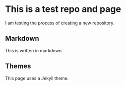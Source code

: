 # This is a test repo and page
I am testing the process of creating a new repository. 

## Markdown 
This is written in markdown.

## Themes
This page uses a Jekyll theme.
